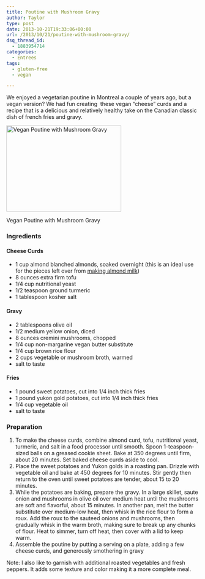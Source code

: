 ```yaml
---
title: Poutine with Mushroom Gravy
author: Taylor
type: post
date: 2013-10-21T19:33:06+00:00
url: /2013/10/21/poutine-with-mushroom-gravy/
dsq_thread_id:
  - 1883954714
categories:
  - Entrees
tags:
  - gluten-free
  - vegan

---
```

We enjoyed a vegetarian poutine in Montreal a couple of years ago, but a vegan version? We had fun creating  these vegan &#8220;cheese&#8221; curds and a recipe that is a delicious and relatively healthy take on the Canadian classic dish of french fries and gravy.

<div id="attachment_3640" style="width: 310px" class="wp-caption alignright">
  <a href="{{% mediaroot %}}uploads/2013/10/poutine.jpg" rel="lightbox[3612]"><img class="size-medium wp-image-3640" alt="Vegan Poutine with Mushroom Gravy" src="{{% mediaroot %}}uploads/2013/10/poutine-300x225.jpg" width="300" height="225" srcset="{{% mediaroot %}}uploads/2013/10/poutine-300x225.jpg 300w, {{% mediaroot %}}uploads/2013/10/poutine.jpg 800w" sizes="(max-width: 300px) 100vw, 300px" /></a>
  
  <p class="wp-caption-text">
    Vegan Poutine with Mushroom Gravy
  </p>
</div>

### Ingredients

#### Cheese Curds

  * 1 cup almond blanched almonds, soaked overnight (this is an ideal use for the pieces left over from <a href="http://www.imbibemagazine.com/Homemade-Almond-Milk-Recipe" target="_blank">making almond milk</a>)
  * 8 ounces extra firm tofu
  * 1/4 cup nutritional yeast
  * 1/2 teaspoon ground turmeric
  * 1 tablespoon kosher salt

#### Gravy

  * 2 tablespoons olive oil
  * 1/2 medium yellow onion, diced
  * 8 ounces cremini mushrooms, chopped
  * 1/4 cup non-margarine vegan butter substitute
  * 1/4 cup brown rice flour
  * 2 cups vegetable or mushroom broth, warmed
  * salt to taste

#### Fries

  * 1 pound sweet potatoes, cut into 1/4 inch thick fries
  * 1 pound yukon gold potatoes, cut into 1/4 inch thick fries
  * 1/4 cup vegetable oil
  * salt to taste

### Preparation

  1. To make the cheese curds, combine almond curd, tofu, nutritional yeast, turmeric, and salt in a food processor until smooth. Spoon 1-teaspoon-sized balls on a greased cookie sheet. Bake at 350 degrees until firm, about 20 minutes. Set baked cheese curds aside to cool.
  2. Place the sweet potatoes and Yukon golds in a roasting pan. Drizzle with vegetable oil and bake at 450 degrees for 10 minutes. Stir gently then return to the oven until sweet potatoes are tender, about 15 to 20 minutes.
  3. While the potatoes are baking, prepare the gravy. In a large skillet, saute onion and mushrooms in olive oil over medium heat until the mushrooms are soft and flavorful, about 15 minutes. In another pan, melt the butter substitute over medium-low heat, then whisk in the rice flour to form a roux. Add the roux to the sauteed onions and mushrooms, then gradually whisk in the warm broth, making sure to break up any chunks of flour. Heat to simmer, turn off heat, then cover with a lid to keep warm.
  4. Assemble the poutine by putting a serving on a plate, adding a few cheese curds, and generously smothering in gravy

Note: I also like to garnish with additional roasted vegetables and fresh peppers. It adds some texture and color making it a more complete meal.